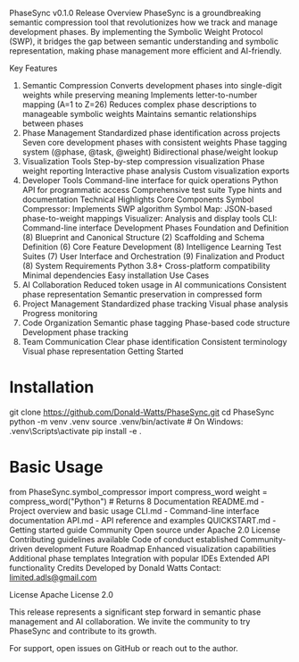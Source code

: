 PhaseSync v0.1.0 Release
Overview
PhaseSync is a groundbreaking semantic compression tool that revolutionizes how we track and manage development phases. By implementing the Symbolic Weight Protocol (SWP), it bridges the gap between semantic understanding and symbolic representation, making phase management more efficient and AI-friendly.

Key Features
1. Semantic Compression
Converts development phases into single-digit weights while preserving meaning
Implements letter-to-number mapping (A=1 to Z=26)
Reduces complex phase descriptions to manageable symbolic weights
Maintains semantic relationships between phases
2. Phase Management
Standardized phase identification across projects
Seven core development phases with consistent weights
Phase tagging system (@phase, @task, @weight)
Bidirectional phase/weight lookup
3. Visualization Tools
Step-by-step compression visualization
Phase weight reporting
Interactive phase analysis
Custom visualization exports
4. Developer Tools
Command-line interface for quick operations
Python API for programmatic access
Comprehensive test suite
Type hints and documentation
Technical Highlights
Core Components
Symbol Compressor: Implements SWP algorithm
Symbol Map: JSON-based phase-to-weight mappings
Visualizer: Analysis and display tools
CLI: Command-line interface
Development Phases
Foundation and Definition (8)
Blueprint and Canonical Structure (2)
Scaffolding and Schema Definition (6)
Core Feature Development (8)
Intelligence Learning Test Suites (7)
User Interface and Orchestration (9)
Finalization and Product (8)
System Requirements
Python 3.8+
Cross-platform compatibility
Minimal dependencies
Easy installation
Use Cases
1. AI Collaboration
Reduced token usage in AI communications
Consistent phase representation
Semantic preservation in compressed form
2. Project Management
Standardized phase tracking
Visual phase analysis
Progress monitoring
3. Code Organization
Semantic phase tagging
Phase-based code structure
Development phase tracking
4. Team Communication
Clear phase identification
Consistent terminology
Visual phase representation
Getting Started
# Installation
git clone https://github.com/Donald-Watts/PhaseSync.git
cd PhaseSync
python -m venv .venv
source .venv/bin/activate  # On Windows: .venv\Scripts\activate
pip install -e .

# Basic Usage
from PhaseSync.symbol_compressor import compress_word
weight = compress_word("Python")  # Returns 8
Documentation
README.md - Project overview and basic usage
CLI.md - Command-line interface documentation
API.md - API reference and examples
QUICKSTART.md - Getting started guide
Community
Open source under Apache 2.0 License
Contributing guidelines available
Code of conduct established
Community-driven development
Future Roadmap
Enhanced visualization capabilities
Additional phase templates
Integration with popular IDEs
Extended API functionality
Credits
Developed by Donald Watts Contact: limited.adls@gmail.com

License
Apache License 2.0

This release represents a significant step forward in semantic phase management and AI collaboration. We invite the community to try PhaseSync and contribute to its growth.

For support, open issues on GitHub or reach out to the author.

